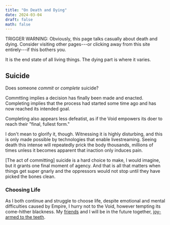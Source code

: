 ```yaml
---
title: "On Death and Dying"
date: 2024-03-04
draft: false
math: false
---
```


TRIGGER WARNING: Obviously, this page talks casually about death and
dying. Consider visiting other pages---or clicking away from this site
entirely---if this bothers you.

It is the end state of all living things. The dying part is where it
varies.

## Suicide

Does someone *commit* or *complete* suicide?

Commtting implies a decision has finally been made and enacted.
Completing implies that the process had started some time ago and has
now reached its intended goal.

Completing also appears less defeatist, as if the Void empowers its doer
to reach their "final, fullest form."

I don't mean to glorify it, though. Witnessing it is highly disturbing,
and this is only made possible by technologies that enable
livestreaming. Seeing death this intense will repeatedly prick the body
thousands, millions of times unless it becomes apparent that inaction
only induces pain.

[The act of committing] suicide is a hard choice to make, I would
imagine, but it grants one final moment of agency. And that is all
that matters when things get super gnarly and the oppressors would not
stop until they have picked the bones clean.

### Choosing Life

As I both continue and struggle to choose life, despite emotional and
mental difficulties caused by Empire, I hurry not to the Void, however
tempting its come-hither blackness. My
[friends](/friendship) and I will be in the future together,
[joy-armed to the teeth](/revolution).
